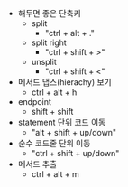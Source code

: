 - 해두면 좋은 단축키
  - split
    - "ctrl + alt + ."
  - split right
    - "ctrl + shift + >"
  - unsplit
    - "ctrl + shift + <"
- 메서드 댑스(hierachy) 보기
  - ctrl + alt + h
- endpoint
  - shift + shift
- statement 단위 코드 이동
  - "alt + shift + up/down"
- 순수 코드줄 단위 이동
  - "ctrl + shift + up/down"
- 메서드 추출
  - ctrl + alt + m
 